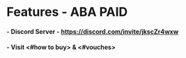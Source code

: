 # Features - ABA PAID 
#### - Discord Server - https://discord.com/invite/jkscZr4wxw  
#### - Visit <#how to buy> & <#vouches>
